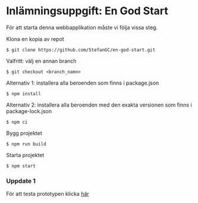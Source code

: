 # Inlämningsuppgift: En God Start

För att starta denna webbapplikation måste vi följa vissa steg.

Klona en kopia av repot

```$ git clone https://github.com/StefanGC/en-god-start.git```

Valfritt: välj en annan branch

```$ git checkout <branch_namn>```

Alternativ 1: installera alla beroenden som finns i package.json

```$ npm install```

Alternativ 2: installera alla beroenden med den exakta versionen som finns i package-lock.json

```$ npm ci ```

Bygg projektet

```$ npm run build```

Starta projektet

```$ npm start```

### Uppdate 1
För att testa prototypen klicka [här](http://localhost:9000/schools-available.html)

